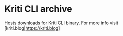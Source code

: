 # Kriti CLI archive

Hosts downloads for Kriti CLI binary.
For more info visit [kriti.blog|https://kriti.blog]

